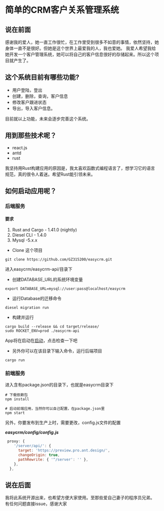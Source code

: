 # 简单的CRM客户关系管理系统

## 说在前面

感谢我的爱人，她一直工作很忙，在工作里受到很多不如意的事情，依然坚持，她身体一直不是很好。但她是这个世界上最爱我的人，我也爱她。
我爱人希望我给她开发一个客户管理系统，她可以将自己的客户信息很好的存储起来。所以这个项目就产生了。



## 这个系统目前有哪些功能?

- 用户登陆，登出
- 创建，删除，查询，客户信息
- 修改客户跟进状态
- 导出，导入客户信息。

目前就以上功能，未来会逐步完善这个系统。

## 用到那些技术呢？

- react.js
- antd
- rust

我坚持用Rust构建应用的原因是，我太喜欢函数式编程语言了，想学习它的语言规范，真的很令人着迷。希望Rust能引领未来。

## 如何启动应用呢？

### 后端服务

#### 要求

1. Rust and Cargo - 1.41.0 (nightly)
2. Diesel CLI - 1.4.0
3. Mysql -5.x.x

 - Clone 这个项目
```
git clone https://github.com/GZ315200/easycrm.git
```
进入easycrm/easycrm-api/目录下

- 创建DATABASE_URL的系统环境变量
 ```shell
 export DATABASE_URL=mysql://user:pass@localhost/easycrm
 ```
- 运行Database的迁移命令

 ```shell
 diesel migration run
 ```
- 构建并运行

```shell
cargo build --release && cd target/release/
sudo ROCKET_ENV=prod ./easycrm-api
```
App将在启动在[启动](http://localhost:80)，点击检查一下吧

- 另外你可以在该目录下输入命令，运行后端项目
```
cargo run
```


### 前端服务

进入含有package.json的目录下，也就是easycrm目录下

```shell
# 下载依赖包
npm install

# 启动前端应用，当然你可以自己配置，在package.json里
npm start

```
另外，你要发布到生产上时，需要更改，config.js文件的配置

***easycrm/config/config.js***

```javascript
 proxy: {
    '/server/api/': {
      target: 'https://preview.pro.ant.design/',
      changeOrigin: true,
      pathRewrite: { '^/server': '' },
    },
  },
```



## 说在后面

我将此系统开源出来，也希望方便大家使用。至那些爱自己妻子的程序员兄弟。
有任何问题直接issue，感谢大家